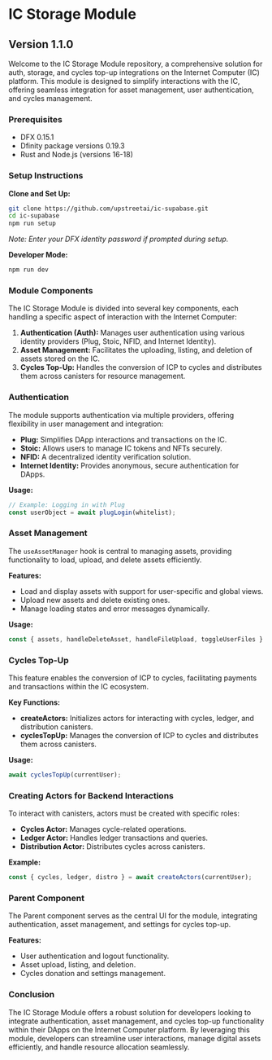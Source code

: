 # IC Storage Module
## Version 1.1.0

Welcome to the IC Storage Module repository, a comprehensive solution for auth, storage, and cycles top-up integrations on the Internet Computer (IC) platform. This module is designed to simplify interactions with the IC, offering seamless integration for asset management, user authentication, and cycles management.

### Prerequisites
- DFX 0.15.1
- Dfinity package versions 0.19.3
- Rust and Node.js (versions 16-18)

### Setup Instructions

**Clone and Set Up:**
```bash
git clone https://github.com/upstreetai/ic-supabase.git
cd ic-supabase
npm run setup
```
*Note: Enter your DFX identity password if prompted during setup.*

**Developer Mode:**
```bash
npm run dev
```

### Module Components

The IC Storage Module is divided into several key components, each handling a specific aspect of interaction with the Internet Computer:

1. **Authentication (Auth):** Manages user authentication using various identity providers (Plug, Stoic, NFID, and Internet Identity).
2. **Asset Management:** Facilitates the uploading, listing, and deletion of assets stored on the IC.
3. **Cycles Top-Up:** Handles the conversion of ICP to cycles and distributes them across canisters for resource management.

### Authentication

The module supports authentication via multiple providers, offering flexibility in user management and integration:

- **Plug:** Simplifies DApp interactions and transactions on the IC.
- **Stoic:** Allows users to manage IC tokens and NFTs securely.
- **NFID:** A decentralized identity verification solution.
- **Internet Identity:** Provides anonymous, secure authentication for DApps.

**Usage:**
```typescript
// Example: Logging in with Plug
const userObject = await plugLogin(whitelist);
```

### Asset Management

The `useAssetManager` hook is central to managing assets, providing functionality to load, upload, and delete assets efficiently.

**Features:**
- Load and display assets with support for user-specific and global views.
- Upload new assets and delete existing ones.
- Manage loading states and error messages dynamically.

**Usage:**
```typescript
const { assets, handleDeleteAsset, handleFileUpload, toggleUserFiles } = useAssetManager(currentUser, bucketName);
```

### Cycles Top-Up

This feature enables the conversion of ICP to cycles, facilitating payments and transactions within the IC ecosystem.

**Key Functions:**
- **createActors:** Initializes actors for interacting with cycles, ledger, and distribution canisters.
- **cyclesTopUp:** Manages the conversion of ICP to cycles and distributes them across canisters.

**Usage:**
```typescript
await cyclesTopUp(currentUser);
```

### Creating Actors for Backend Interactions

To interact with canisters, actors must be created with specific roles:

- **Cycles Actor:** Manages cycle-related operations.
- **Ledger Actor:** Handles ledger transactions and queries.
- **Distribution Actor:** Distributes cycles across canisters.

**Example:**
```typescript
const { cycles, ledger, distro } = await createActors(currentUser);
```

### Parent Component

The Parent component serves as the central UI for the module, integrating authentication, asset management, and settings for cycles top-up.

**Features:**
- User authentication and logout functionality.
- Asset upload, listing, and deletion.
- Cycles donation and settings management.

### Conclusion

The IC Storage Module offers a robust solution for developers looking to integrate authentication, asset management, and cycles top-up functionality within their DApps on the Internet Computer platform. By leveraging this module, developers can streamline user interactions, manage digital assets efficiently, and handle resource allocation seamlessly.

